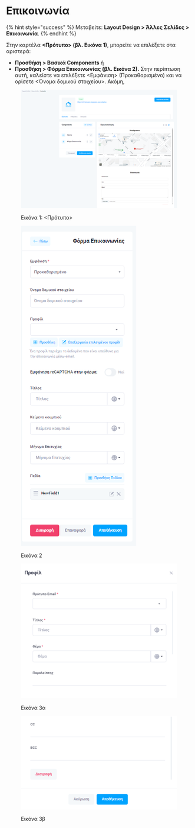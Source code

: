 # Επικοινωνία

{% hint style="success" %}
Μεταβείτε: **Layout Design > Άλλες Σελίδες > Επικοινωνία**.
{% endhint %}

Στην καρτέλα **<Πρότυπο> (βλ. Εικόνα 1)**, μπορείτε να επιλέξετε στα αριστερά: &#x20;

* **Προσθήκη > Βασικά Components** ή
* **Προσθήκη > Φόρμα Επικοινωνίας (βλ. Εικόνα 2).** Στην περίπτωση αυτή, καλείστε να επιλέξετε  <Εμφάνιση> (Προκαθορισμένο) και να ορίσετε <Όνομα δομικού στοιχείου>. Ακόμη,&#x20;

<figure><img src="../../.gitbook/assets/ScreenHunter 162.png" alt=""><figcaption><p>Εικόνα 1: &#x3C;Πρότυπο></p></figcaption></figure>

<figure><img src="../../.gitbook/assets/ScreenHunter 163.png" alt=""><figcaption><p>Εικόνα 2</p></figcaption></figure>

<div>

<figure><img src="../../.gitbook/assets/ScreenHunter 166.png" alt=""><figcaption><p>Εικόνα 3α</p></figcaption></figure>

 

<figure><img src="../../.gitbook/assets/ScreenHunter 167.png" alt=""><figcaption><p>Εικόνα 3β</p></figcaption></figure>

</div>
